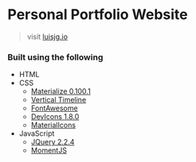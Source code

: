 # Personal Portfolio Website

> visit [luisjg.io](luisjg.io)

### Built using the following

- HTML
- CSS
  - [Materialize 0.100.1](https://materializecss.com)
  - [Vertical Timeline](https://github.com/RyanFitzgerald/vertical-timeline)
  - [FontAwesome](http://fontawesome.io/)
  - [DevIcons 1.8.0](https://vorillaz.github.io/devicons/#/main)
  - [MaterialIcons](https://fonts.googleapis.com/icon?family=Material+Icons)
- JavaScript
  - [JQuery 2.2.4](https://code.jquery.com/jquery/)
  - [MomentJS](https://momentjs.com/)